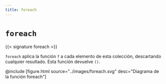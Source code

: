 ```yaml
---
title: foreach
---
```


# `foreach`

{{< signature foreach >}}

`foreach` aplica la función `f` a cada elemento de esta colección, descartando cualquier resultado.
Esta función devuelve `()`.

@include [figure.html source="../images/foreach.svg" desc="Diagrama de la función foreach"]
